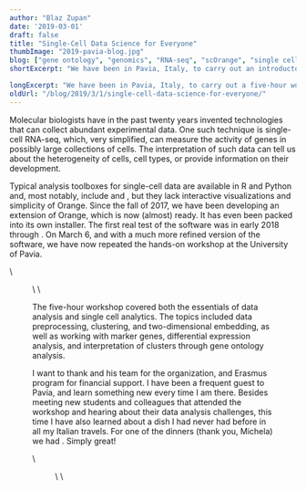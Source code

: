 ```yaml
---
author: "Blaz Zupan"
date: '2019-03-01'
draft: false
title: "Single-Cell Data Science for Everyone"
thumbImage: "2019-pavia-blog.jpg"
blog: ["gene ontology", "genomics", "RNA-seq", "scOrange", "single cell"]
shortExcerpt: "We have been in Pavia, Italy, to carry out an introductory workshop on single-cell data science."

longExcerpt: "We have been in Pavia, Italy, to carry out a five-hour workshop covered both the essentials of data analysis and single cell analytics. The topics included working with marker genes, differential expression analysis, and interpretation of clusters through gene ontology analysis."
oldUrl: "/blog/2019/3/1/single-cell-data-science-for-everyone/"
---
```

Molecular biologists have in the past twenty years invented technologies that can collect abundant experimental data. One such technique is single-cell RNA-seq, which, very simplified, can measure the activity of genes in possibly large collections of cells. The interpretation of such data can tell us about the heterogeneity of cells, cell types, or provide information on their development.

Typical analysis toolboxes for single-cell data are available in R and Python and, most notably, include <LinkNew url="https://satijalab.org/seurat/" name="Seurat"/> and <LinkNew url="https://scanpy.readthedocs.io/en/stable/" name="scanpy"/>, but they lack interactive visualizations and simplicity of Orange. Since the fall of 2017, we have been developing an extension of Orange, which is now (almost) ready. It has even been packed into its own installer. The first real test of the software was in early 2018 through <LinkNew url="/blog/2018/03/05/single-cell-analytics-workshop-at-hhmi-janelia/" name="a one day workshop at Janelia Research Campus"/>. On March 6, and with a much more refined version of the software, we have now repeated the hands-on workshop at the University of Pavia.



\


<Figure src="2019-pavia-group.jpg" width="80%" />
\
\

The five-hour workshop covered both the essentials of data analysis and single cell analytics. The topics included data preprocessing, clustering, and two-dimensional embedding, as well as working with marker genes, differential expression analysis, and interpretation of clusters through gene ontology analysis.

I want to thank <LinkNew url="http://www.labmedinfo.org/people/bellazzi" name="Prof. Dr. Riccardo Bellazzi"/> and his team for the organization, and Erasmus program for financial support. I have been a frequent guest to Pavia, and learn something new every time I am there. Besides meeting new students and colleagues that attended the workshop and hearing about their data analysis challenges, this time I have also learned about a dish I had never had before in all my Italian travels. For one of the dinners (thank you, Michela) we had <LinkNew url="https://www.lacucinaitaliana.it/ricetta/primi/pizzoccheri-la-ricetta-originale-della-valtellina/" name="Pizzoccheri"/>. Simply great!


\


<Figure src="2019-pizzoccheri.jpg" width="80%"/>
\
\
